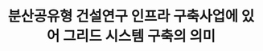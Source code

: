 ---
layout: publication-single
title: 분산공유형 건설연구 인프라 구축사업에 있어 그리드 시스템 구축의 의미
name: 대한토목학회 정기학술대회 전문학회세미나
first-author: 강수용
co-authors: 염헌영
during: 2005.10.01
location: 
impactfactor: 
doi: 
note: 
categories: 
 - Others
tag: 
 - Domestic Conference
---